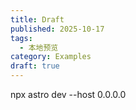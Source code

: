 ```yaml
---
title: Draft
published: 2025-10-17
tags:
  - 本地预览
category: Examples
draft: true
---
```


npx astro dev --host 0.0.0.0
